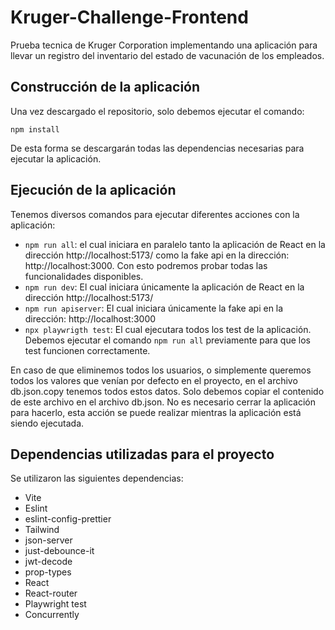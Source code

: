 
# Kruger-Challenge-Frontend
Prueba tecnica de Kruger Corporation implementando una aplicación para llevar un registro del inventario del estado de vacunación de los empleados.
## Construcción de la aplicación
Una vez descargado el repositorio, solo debemos ejecutar el comando:
```
npm install
```
De esta forma se descargarán todas las dependencias necesarias para ejecutar la aplicación.
## Ejecución de la aplicación
Tenemos diversos comandos para ejecutar diferentes acciones con la aplicación:
* `npm run all`: el cual iniciara en paralelo tanto la aplicación de React en la dirección http://localhost:5173/  como la fake api en la dirección: http://localhost:3000. Con esto podremos probar todas las funcionalidades disponibles.
* `npm run dev`: El cual iniciara únicamente la aplicación de React en la dirección http://localhost:5173/
* `npm run apiserver`: El cual iniciara únicamente la fake api en la dirección: http://localhost:3000
* `npx playwrigth test`: El cual ejecutara todos los test de la aplicación. Debemos ejecutar el comando `npm run all` previamente para que los test funcionen correctamente.

En caso de que eliminemos todos los usuarios, o simplemente queremos todos los valores que venían por defecto en el proyecto, en el archivo db.json.copy tenemos todos estos datos. Solo debemos copiar el contenido de este archivo en el archivo db.json. No es necesario cerrar la aplicación para hacerlo, esta acción se puede realizar mientras la aplicación está siendo ejecutada.

## Dependencias utilizadas para el proyecto
Se utilizaron las siguientes dependencias:
* Vite
* Eslint
* eslint-config-prettier
* Tailwind
* json-server
* just-debounce-it
* jwt-decode
* prop-types
* React
* React-router
* Playwright test
* Concurrently

